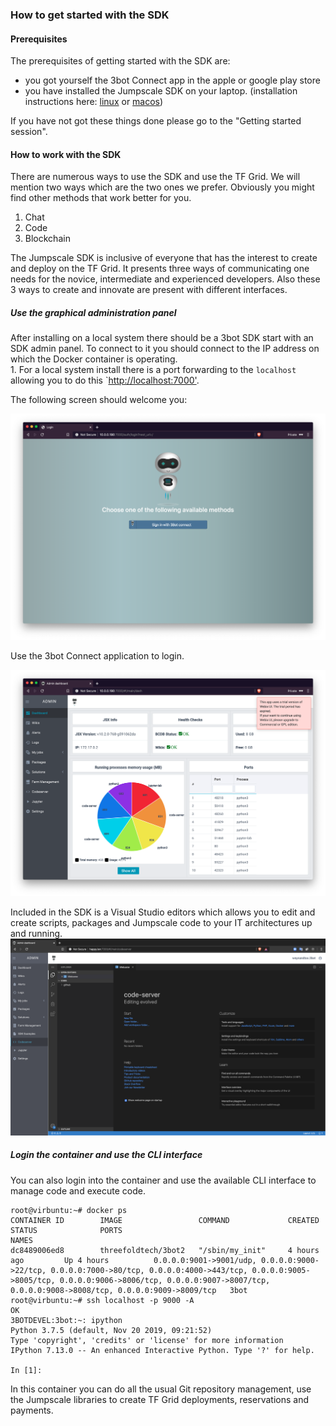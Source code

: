 ### How to get started with the SDK

#### Prerequisites
The prerequisites of getting started with the SDK are:

- you got yourself the 3bot Connect app in the apple or google play store
- you have installed the Jumpscale SDK on your laptop.  (installation instructions here: [linux](https://github.com/threefoldfoundation/info_threefold/blob/development/docs/wikieditors/installation_linux.md) or [macos](https://github.com/threefoldfoundation/info_threefold/blob/development/docs/wikieditors/installation_macos.md))

If you have not got these things done please go to the "Getting started session".

#### How to work with the SDK

There are numerous ways to use the SDK and use the TF Grid.  We will mention two ways which are the two ones we prefer.  Obviously you might find other methods that work better for you.

1. Chat
2. Code
3. Blockchain

The Jumpscale SDK is inclusive of everyone that has the interest to create and deploy on the TF Grid. It presents three ways of communicating one needs for the novice, intermediate and experienced developers.  Also these 3 ways to create and innovate are present with different interfaces.



##### Use the graphical administration panel

After installing on a local system there should be a 3bot SDK start with an SDK admin panel.  To connect to it you should connect to the IP address on which the Docker container is operating.  
    1. For a local system install there is a port forwarding to the `localhost` allowing you to do this `[http://localhost:7000'](http://localhost:7000).  

The following screen should welcome you:

![SDK login](tab_explanation/img/SDK_login.png)

Use the 3bot Connect application to login.

![SDK admin panel](tab_explanation/img/SDK_admin_panel.png)


Included in the SDK is a Visual Studio editors which allows you to edit and create scripts, packages and Jumpscale code to your IT architectures up and running.
![Codeserver](tab_explanation/img/codeserver.png)

##### Login the container and use the CLI interface
You can also login into the container and use the available CLI interface to manage code and execute code.

```
root@virbuntu:~# docker ps
CONTAINER ID        IMAGE                 COMMAND             CREATED             STATUS              PORTS                                                                                                                                                                                                               NAMES
dc8489006ed8        threefoldtech/3bot2   "/sbin/my_init"     4 hours ago         Up 4 hours          0.0.0.0:9001->9001/udp, 0.0.0.0:9000->22/tcp, 0.0.0.0:7000->80/tcp, 0.0.0.0:4000->443/tcp, 0.0.0.0:9005->8005/tcp, 0.0.0.0:9006->8006/tcp, 0.0.0.0:9007->8007/tcp, 0.0.0.0:9008->8008/tcp, 0.0.0.0:9009->8009/tcp   3bot
root@virbuntu:~# ssh localhost -p 9000 -A
OK
3BOTDEVEL:3bot:~: ipython
Python 3.7.5 (default, Nov 20 2019, 09:21:52)
Type 'copyright', 'credits' or 'license' for more information
IPython 7.13.0 -- An enhanced Interactive Python. Type '?' for help.

In [1]:
```
In this container you can do all the usual Git repository management, use the Jumpscale libraries to create TF Grid deployments, reservations and payments.
